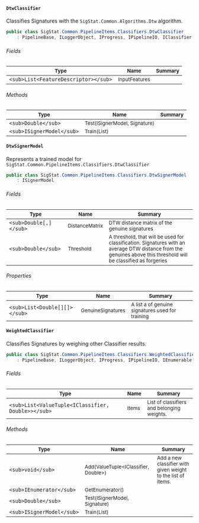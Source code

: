 #### `DtwClassifier`

Classifies Signatures with the `SigStat.Common.Algorithms.Dtw` algorithm.
```csharp
public class SigStat.Common.PipelineItems.Classifiers.DtwClassifier
    : PipelineBase, ILoggerObject, IProgress, IPipelineIO, IClassifier

```

###### Fields

| <sub>Type</sub> | <sub>Name</sub> | <sub>Summary</sub> | 
| --- | --- | --- | 
| `<sub>List<FeatureDescriptor></sub>` | <sub>InputFeatures</sub> | <sub></sub> | 


###### Methods

| <sub>Type</sub> | <sub>Name</sub> | <sub>Summary</sub> | 
| --- | --- | --- | 
| `<sub>Double</sub>` | <sub>Test(ISignerModel, Signature)</sub> | <sub></sub> | 
| `<sub>ISignerModel</sub>` | <sub>Train(List<Signature>)</sub> | <sub></sub> | 


#### `DtwSignerModel`

Represents a trained model for `SigStat.Common.PipelineItems.Classifiers.DtwClassifier`
```csharp
public class SigStat.Common.PipelineItems.Classifiers.DtwSignerModel
    : ISignerModel

```

###### Fields

| <sub>Type</sub> | <sub>Name</sub> | <sub>Summary</sub> | 
| --- | --- | --- | 
| `<sub>Double[,]</sub>` | <sub>DistanceMatrix</sub> | <sub>DTW distance matrix of the genuine signatures</sub> | 
| `<sub>Double</sub>` | <sub>Threshold</sub> | <sub>A threshold, that will be used for classification. Signatures with  an average DTW distance from the genuines above this threshold will  be classified as forgeries</sub> | 


###### Properties

| <sub>Type</sub> | <sub>Name</sub> | <sub>Summary</sub> | 
| --- | --- | --- | 
| `<sub>List<Double[][]></sub>` | <sub>GenuineSignatures</sub> | <sub>A list a of genuine signatures used for training</sub> | 


#### `WeightedClassifier`

Classifies Signatures by weighing other Classifier results.
```csharp
public class SigStat.Common.PipelineItems.Classifiers.WeightedClassifier
    : PipelineBase, ILoggerObject, IProgress, IPipelineIO, IEnumerable, IClassifier

```

###### Fields

| <sub>Type</sub> | <sub>Name</sub> | <sub>Summary</sub> | 
| --- | --- | --- | 
| `<sub>List<ValueTuple<IClassifier, Double>></sub>` | <sub>Items</sub> | <sub>List of classifiers and belonging weights.</sub> | 


###### Methods

| <sub>Type</sub> | <sub>Name</sub> | <sub>Summary</sub> | 
| --- | --- | --- | 
| `<sub>void</sub>` | <sub>Add(ValueTuple<IClassifier, Double>)</sub> | <sub>Add a new classifier with given weight to the list of items.</sub> | 
| `<sub>IEnumerator</sub>` | <sub>GetEnumerator()</sub> | <sub></sub> | 
| `<sub>Double</sub>` | <sub>Test(ISignerModel, Signature)</sub> | <sub></sub> | 
| `<sub>ISignerModel</sub>` | <sub>Train(List<Signature>)</sub> | <sub></sub> | 



